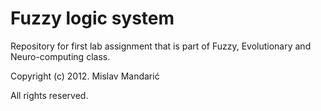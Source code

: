 Fuzzy logic system
============

Repository for first lab assignment that is part of Fuzzy, Evolutionary and Neuro-computing class.

Copyright (c) 2012. Mislav Mandarić

All rights reserved.
